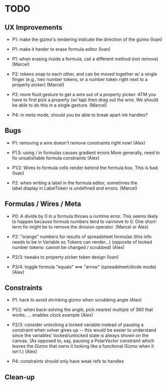 # TODO

## UX Improvements

- P1: make the gizmo's rendering indicate the direction of the gizmo
  (Ivan)

- P1: make it harder to erase formula editor
  (Ivan)

- P1: when erasing inside a formula, call a different method (not remove)
  (Marcel)

- P2: tokens snap to each other, and can be moved together w/ a single finger
  (e.g., two number tokens, or a number token right next to a property picker)
  (Marcel)

- P2: more fluid gesture to get a wire out of a property picker:
  ATM you have to first pick a property (w/ tap) then drag out the wire.
  We should be able to do this in a single gesture.
  (Marcel)

- P4: in meta mode, should you be able to break apart ink handles?

## Bugs

- P1: removing a wire doesn't remove constraints right now!
  (Alex)

- P1.5: using / in formulas causes gradient errors
  More generally, need to fix unsatisfiable formula constraints
  (Alex)

- P1/2: Wires to formula cells render behind the formula box. This is bad.
  (Ivan)

- P2: when writing a label in the formula editor, sometimes the label.display in LabelToken is undefined and errors.
  (Marcel)

## Formulas / Wires / Meta

- P0: A divide by 0 in a formula throws a runtime error. This seems likely to happen because formula numbers tend to varmove to 0. One short-term fix might be to remove the division operator.
  (Marcel or Alex)

- P2: "orange" numbers for results of spreadsheet formulas
  (this info needs to be in Variable so Tokens can render...)
  (opposite of locked number tokens: cannot be changed / scrubbed)
  (Alex)

- P2/3: tweaks to property picker token design
  (Ivan)

- P3/4: toggle formula "equals" <==> "arrow" (spreadsheet/diode mode)
  (Alex)

## Constraints

- P1: hack to avoid shrinking gizmo when scrubbing angle
  (Alex)

- P1/2: when back-solving the angle, pick nearest multiple of 360 that works.
  ... enables clock example
  (Alex)

- P2/3: consider unlocking a locked variable instead of pausing a constraint
  when solver gives up -- this would be easier to understand since
  the variables' locked/unlocked state is always shown on the canvas.
  (As opposed to, say, pausing a PolarVector constraint which leaves
  the Gizmo that owns it looking like a functional Gizmo when it isn't.)
  (Alex)

- P4: constraints should only have weak refs to handles

## Clean-up
